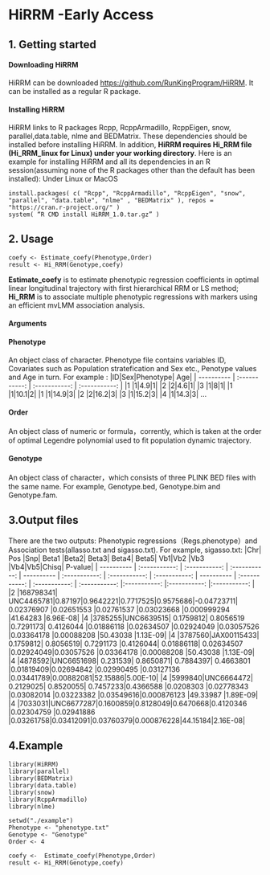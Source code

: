 # HiRRM -Early Access

## 1. Getting started
####	Downloading HiRRM
HiRRM can be downloaded https://github.com/RunKingProgram/HiRRM. It can be installed as a regular R package.
####	Installing HiRRM
HiRRM links to R packages Rcpp, RcppArmadillo, RcppEigen, snow, parallel,data.table, nlme and BEDMatrix. These dependencies should be installed before installing HiRRM. In addition, **HiRRM requires Hi_RRM file (Hi_RRM_linux for Linux) under your working directory**. Here is an example for installing HiRRM and all its dependencies in an R session(assuming none of the R packages other than the default has been installed):
Under Linux or MacOS

```
install.packages( c( "Rcpp", "RcppArmadillo", "RcppEigen", "snow", "parallel", "data.table", "nlme" , "BEDMatrix" ), repos = "https://cran.r-project.org/" )
system( “R CMD install HiRRM_1.0.tar.gz” )
```


## 2. Usage

```
coefy <- Estimate_coefy(Phenotype,Order) 
result <- Hi_RRM(Genotype,coefy)
```
**Estimate_coefy** is to estimate phenotypic regression coefficients in optimal linear longitudinal trajectory with first hierarchical RRM or LS method;
**Hi_RRM** is to associate multiple phenotypic regressions with markers using  an efficient mvLMM association analysis.

#### Arguments
#### Phenotype
An object class of character. Phenotype file contains variables ID, Covariates such as Population stratefication and Sex etc., Penotype values and Age in turn.
For example :
|ID|Sex|Phenotype| Age|
| ---------- | :-----------:  | :-----------: | :-----------: |
|1 |1|4.9|1|
|2 |2|4.6|1|
|3 |1|8|1|
|1 |1|10.1|2|
|1 |1|14.9|3|
|2 |2|16.2|3|
|3 |1|15.2|3|
|4 |1|14.3|3|
...

#### Order
An object class of numeric or formula，corrently,   which is taken at the order of optimal Legendre polynomial used to fit  population dynamic trajectory.


#### Genotype
An object class of character，which consists of three PLINK BED files with the same name. For example, Genotype.bed, Genotype.bim and Genotype.fam.


## 3.Output files
There are the two outputs:  Phenotypic regressions（Regs.phenotype）and Association tests(allasso.txt and sigasso.txt).
For example, sigasso.txt:
|Chr|	Pos	|Snp|	Beta1	|Beta2|	Beta3|	Beta4|	Beta5|	Vb1|Vb2	|Vb3	|Vb4|Vb5|Chisq|	P-value|
| ---------- | :-----------:  | :-----------: | :-----------: | ---------- | :-----------:  | :-----------: | :-----------: | ---------- | :-----------:  | :-----------: | :-----------: |:-----------: |:-----------: |:-----------: |
|2	|168798341|	UNC4465781|0.87197|0.9642221|0.7717525|0.9575686|-0.04723711|	0.02376907	|0.02651553	|0.02761537	|0.03023668	|0.000999294	|41.64283	|6.96E-08|
|4	|3785255|UNC6639515|	0.1759812|	0.8056519	|0.7291173|	0.4126044	|0.01886118	|0.02634507	|0.02924049	|0.03057526	|0.03364178	|0.00088208	|50.43038	|1.13E-09|
|4	|3787560|JAX00115433|	0.1759812|	0.8056519|	0.7291173	|0.4126044|	0.01886118|	0.02634507	|0.02924049|0.03057526	|0.03364178	|0.00088208	|50.43038	|1.13E-09|
|4	|4878592|UNC6651698|	0.231539|	0.8650871|	0.7884397|	0.4663801	|0.01819409|0.02694842	|0.02990495	|0.03127136	|0.03441789|0.00882081|52.15886|5.00E-10|
|4	|5999840|UNC6664472| 0.2129025|	0.8520055|	0.7457233|0.4366588	|0.0208303	|0.02778343	|0.03082014	|0.03223382	|0.03549616|0.000876123	|49.33987	|1.89E-09|
|4 |7033031|UNC6677287|0.1600859|0.8128049|0.6470668|0.4120346	|0.02304759	|0.02941886	|0.03261758|0.03412091|0.03760379|0.000876228|44.15184|2.16E-08|

## 4.Example
```
library(HiRRM)
library(parallel)
library(BEDMatrix)
library(data.table)
library(snow)
library(RcppArmadillo)
library(nlme)

setwd("./example")
Phenotype <- "phenotype.txt"
Genotype <- "Genotype"
Order <- 4

coefy <-  Estimate_coefy(Phenotype,Order) 
result <- Hi_RRM(Genotype,coefy)



